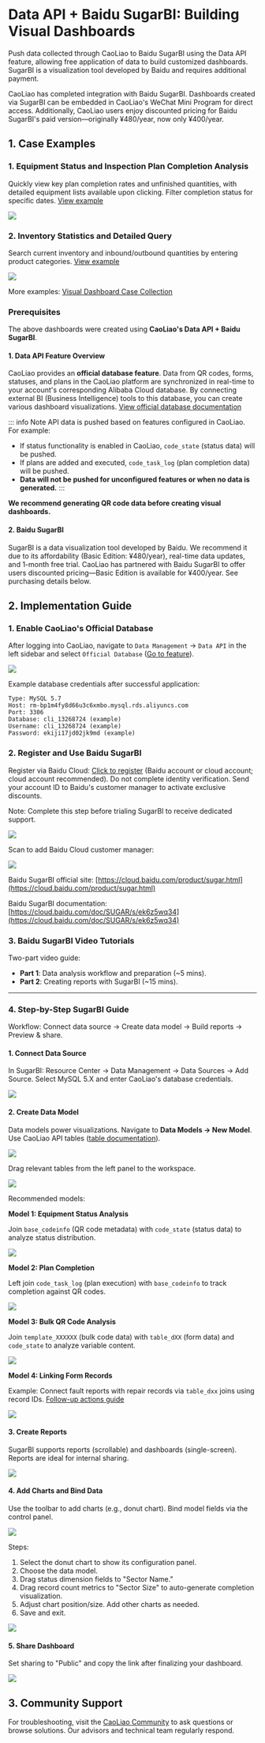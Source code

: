 # Data API + Baidu SugarBI: Building Visual Dashboards

Push data collected through CaoLiao to Baidu SugarBI using the Data API feature, allowing free application of data to build customized dashboards. SugarBI is a visualization tool developed by Baidu and requires additional payment.

CaoLiao has completed integration with Baidu SugarBI. Dashboards created via SugarBI can be embedded in CaoLiao's WeChat Mini Program for direct access. Additionally, CaoLiao users enjoy discounted pricing for Baidu SugarBI's paid version—originally ¥480/year, now only ¥400/year.

## 1. Case Examples

### 1. Equipment Status and Inspection Plan Completion Analysis

Quickly view key plan completion rates and unfinished quantities, with detailed equipment lists available upon clicking. Filter completion status for specific dates. [View example](https://sugar.aipage.com/report/r_1013e-17hzobcu-kbgmgv/86b0d1a98d22b5afe789e16c0502f69d)

![](//blogcdnimg.clewm.net/2021/08/16296800933186_效果1.png?x-oss-process=image/auto-orient,1/quality,q_50/format,jpg)

### 2. Inventory Statistics and Detailed Query

Search current inventory and inbound/outbound quantities by entering product categories. [View example](https://sugar.aipage.com/report/r_1013e-boo7mgij-kejxgz/8b0d83bc802236bbcc12a545fa4f1cbd)

![](//blogcdnimg.clewm.net/2021/08/16296800924176_效果2.png?x-oss-process=image/auto-orient,1/quality,q_50/format,jpg)

More examples: [Visual Dashboard Case Collection](https://cli.im/help/94931)

### Prerequisites

The above dashboards were created using **CaoLiao's Data API + Baidu SugarBI**.

#### 1. Data API Feature Overview

CaoLiao provides an **official database feature**. Data from QR codes, forms, statuses, and plans in the CaoLiao platform are synchronized in real-time to your account's corresponding Alibaba Cloud database. By connecting external BI (Business Intelligence) tools to this database, you can create various dashboard visualizations. [View official database documentation](https://cli.im/help/62995)

::: info Note
API data is pushed based on features configured in CaoLiao. For example:
- If status functionality is enabled in CaoLiao, `code_state` (status data) will be pushed.
- If plans are added and executed, `code_task_log` (plan completion data) will be pushed.
- **Data will not be pushed for unconfigured features or when no data is generated.**
:::

**We recommend generating QR code data before creating visual dashboards.**

#### 2. Baidu SugarBI

SugarBI is a data visualization tool developed by Baidu. We recommend it due to its affordability (Basic Edition: ¥480/year), real-time data updates, and 1-month free trial. CaoLiao has partnered with Baidu SugarBI to offer users discounted pricing—Basic Edition is available for ¥400/year. See purchasing details below.

## 2. Implementation Guide

### 1. Enable CaoLiao's Official Database

After logging into CaoLiao, navigate to `Data Management` → `Data API` in the left sidebar and select `Official Database` ([Go to feature](https://user.cli.im/opendata)).

![](https://blogcdnimg.clewm.net/2024/07/image-1719908536590_17199085325376.png?x-oss-process=image/auto-orient,1/quality,q_50/format,jpg)

Example database credentials after successful application:

```plaintext
Type: MySQL 5.7
Host: rm-bp1m4fy8d66u3c6xmbo.mysql.rds.aliyuncs.com
Port: 3306
Database: cli_13268724 (example)
Username: cli_13268724 (example)
Password: ekiji17jd02jk9md (example)
```

### 2. Register and Use Baidu SugarBI

Register via Baidu Cloud: [Click to register](https://login.bce.baidu.com/) (Baidu account or cloud account; cloud account recommended). Do not complete identity verification. Send your account ID to Baidu's customer manager to activate exclusive discounts.

Note: Complete this step before trialing SugarBI to receive dedicated support.

![](https://blogcdnimg.clewm.net/2024/06/image-1719462996692_17194629967138.png?x-oss-process=image/auto-orient,1/quality,q_50/format,jpg)

Scan to add Baidu Cloud customer manager:

![](https://blogcdnimg.clewm.net/2024/06/image-1719463174020_17194631739396.png?x-oss-process=image/auto-orient,1/quality,q_50/format,jpg)

Baidu SugarBI official site: [https://cloud.baidu.com/product/sugar.html](https://cloud.baidu.com/product/sugar.html)

Baidu SugarBI documentation: [https://cloud.baidu.com/doc/SUGAR/s/ek6z5wq34](https://cloud.baidu.com/doc/SUGAR/s/ek6z5wq34)

### 3. Baidu SugarBI Video Tutorials

Two-part video guide:
- **Part 1**: Data analysis workflow and preparation (~5 mins).
- **Part 2**: Creating reports with SugarBI (~15 mins).

---

### 4. Step-by-Step SugarBI Guide

Workflow: Connect data source → Create data model → Build reports → Preview & share.

#### 1. Connect Data Source

In SugarBI: Resource Center → Data Management → Data Sources → Add Source. Select MySQL 5.X and enter CaoLiao's database credentials.

![](https://blogcdnimg.clewm.net/2024/07/image-1719909602110_17199095980447.png?x-oss-process=image/auto-orient,1/quality,q_50/format,jpg)

#### 2. Create Data Model

Data models power visualizations. Navigate to **Data Models → New Model**. Use CaoLiao API tables ([table documentation](https://cli.im/help/62995)).

![](https://blogcdnimg.clewm.net/2024/06/image-1719463581342_17194635812710.png?x-oss-process=image/auto-orient,1/quality,q_50/format,jpg)

Drag relevant tables from the left panel to the workspace.

![](https://blogcdnimg.clewm.net/2024/07/image-1719909747967_17199097438860.png?x-oss-process=image/auto-orient,1/quality,q_50/format,jpg)

Recommended models:

**Model 1: Equipment Status Analysis**

Join `base_codeinfo` (QR code metadata) with `code_state` (status data) to analyze status distribution.

![](https://blogcdnimg.clewm.net/2024/07/image-1719910223945_17199102198638.png?x-oss-process=image/auto-orient,1/quality,q_50/format,jpg)

**Model 2: Plan Completion**

Left join `code_task_log` (plan execution) with `base_codeinfo` to track completion against QR codes.

![](https://blogcdnimg.clewm.net/2024/07/image-1719910248526_17199102444209.png?x-oss-process=image/auto-orient,1/quality,q_50/format,jpg)

**Model 3: Bulk QR Code Analysis**

Join `template_XXXXXX` (bulk code data) with `table_dXX` (form data) and `code_state` to analyze variable content.

![](https://blogcdnimg.clewm.net/2024/07/image-1719910319539_17199103154583.png?x-oss-process=image/auto-orient,1/quality,q_50/format,jpg)

**Model 4: Linking Form Records**

Example: Connect fault reports with repair records via `table_dxx` joins using record IDs. [Follow-up actions guide](https://cli.im/help/82975)

![](https://blogcdnimg.clewm.net/2024/07/image-1719910574006_17199105699635.png?x-oss-process=image/auto-orient,1/quality,q_50/format,jpg)

#### 3. Create Reports

SugarBI supports reports (scrollable) and dashboards (single-screen). Reports are ideal for internal sharing.

![](https://blogcdnimg.clewm.net/2024/07/image-1719910638933_17199106348642.png?x-oss-process=image/auto-orient,1/quality,q_50/format,jpg)

#### 4. Add Charts and Bind Data

Use the toolbar to add charts (e.g., donut chart). Bind model fields via the control panel.

![](https://blogcdnimg.clewm.net/2024/07/image-1719910874431_17199108703848.png?x-oss-process=image/auto-orient,1/quality,q_50/format,jpg)

Steps:
1. Select the donut chart to show its configuration panel.
2. Choose the data model.
3. Drag status dimension fields to "Sector Name."
4. Drag record count metrics to "Sector Size" to auto-generate completion visualization.
5. Adjust chart position/size. Add other charts as needed.
6. Save and exit.

![](https://blogcdnimg.clewm.net/2024/07/image-1719910897581_17199108935221.png?x-oss-process=image/auto-orient,1/quality,q_50/format,jpg)

#### 5. Share Dashboard

Set sharing to "Public" and copy the link after finalizing your dashboard.

![](https://blogcdnimg.clewm.net/2024/07/image-1719910975375_17199109713264.png?x-oss-process=image/auto-orient,1/quality,q_50/format,jpg)

## 3. Community Support

For troubleshooting, visit the [CaoLiao Community](https://cli.im/community/minihome/question/104) to ask questions or browse solutions. Our advisors and technical team regularly respond.
